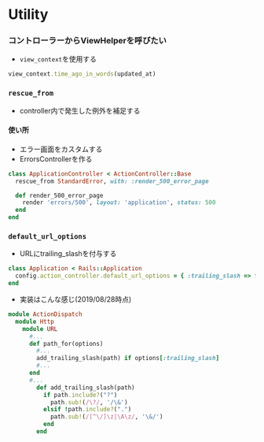 # Utility
### コントローラーからViewHelperを呼びたい
- `view_context`を使用する
```ruby
view_context.time_ago_in_words(updated_at)
```

### `rescue_from`
- controller内で発生した例外を補足する

#### 使い所
- エラー画面をカスタムする
- ErrorsControllerを作る
```ruby
class ApplicationController < ActionController::Base
  rescue_from StandardError, with: :render_500_error_page

  def render_500_error_page
    render 'errors/500', layout: 'application', status: 500
  end
end
```

### `default_url_options`
- URLにtrailing_slashを付与する
```ruby
class Application < Rails::Application
  config.action_controller.default_url_options = { :trailing_slash => true }
end
```

- 実装はこんな感じ(2019/08/28時点)
```ruby
module ActionDispatch
  module Http
    module URL
      #...
      def path_for(options)
        #...
        add_trailing_slash(path) if options[:trailing_slash]
        #...
      end
      #...
        def add_trailing_slash(path)
          if path.include?("?")
            path.sub!(/\?/, '/\&')
          elsif !path.include?(".")
            path.sub!(/[^\/]\z|\A\z/, '\&/')
          end
        end
```
